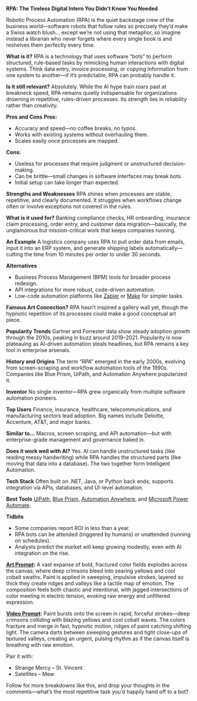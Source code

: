 **RPA: The Tireless Digital Intern You Didn’t Know You Needed**

Robotic Process Automation (RPA) is the quiet backstage crew of the business world—software robots that follow rules so precisely they’d make a Swiss watch blush… except we’re not using that metaphor, so imagine instead a librarian who never forgets where every single book is and reshelves them perfectly every time.

**What is it?**
RPA is a technology that uses software “bots” to perform structured, rule-based tasks by mimicking human interactions with digital systems. Think data entry, invoice processing, or copying information from one system to another—if it’s predictable, RPA can probably handle it.

**Is it still relevant?**
Absolutely. While the AI hype train roars past at breakneck speed, RPA remains quietly indispensable for organizations drowning in repetitive, rules-driven processes. Its strength lies in reliability rather than creativity.

**Pros and Cons**
**Pros:**

* Accuracy and speed—no coffee breaks, no typos.
* Works with existing systems without overhauling them.
* Scales easily once processes are mapped.

**Cons:**

* Useless for processes that require judgment or unstructured decision-making.
* Can be brittle—small changes in software interfaces may break bots.
* Initial setup can take longer than expected.

**Strengths and Weaknesses**
RPA shines when processes are stable, repetitive, and clearly documented. It struggles when workflows change often or involve exceptions not covered in the rules.

**What is it used for?**
Banking compliance checks, HR onboarding, insurance claim processing, order entry, and customer data migration—basically, the unglamorous but mission-critical work that keeps companies running.

**An Example**
A logistics company uses RPA to pull order data from emails, input it into an ERP system, and generate shipping labels automatically—cutting the time from 10 minutes per order to under 30 seconds.

**Alternatives**

* Business Process Management (BPM) tools for broader process redesign.
* API integrations for more robust, code-driven automation.
* Low-code automation platforms like [Zapier](https://zapier.com) or [Make](https://www.make.com) for simpler tasks.

**Famous Art Connection?**
RPA hasn’t inspired a gallery wall yet, though the hypnotic repetition of its processes could make a good conceptual art piece.

**Popularity Trends**
Gartner and Forrester data show steady adoption growth through the 2010s, peaking in buzz around 2019–2021. Popularity is now plateauing as AI-driven automation steals headlines, but RPA remains a key tool in enterprise arsenals.

**History and Origins**
The term “RPA” emerged in the early 2000s, evolving from screen-scraping and workflow automation tools of the 1990s. Companies like Blue Prism, UiPath, and Automation Anywhere popularized it.

**Inventor**
No single inventor—RPA grew organically from multiple software automation pioneers.

**Top Users**
Finance, insurance, healthcare, telecommunications, and manufacturing sectors lead adoption. Big names include Deloitte, Accenture, AT\&T, and major banks.

**Similar to…**
Macros, screen scraping, and API automation—but with enterprise-grade management and governance baked in.

**Does it work well with AI?**
Yes. AI can handle unstructured tasks (like reading messy handwriting) while RPA handles the structured parts (like moving that data into a database). The two together form Intelligent Automation.

**Tech Stack**
Often built on .NET, Java, or Python back ends; supports integration via APIs, databases, and UI-level automation.

**Best Tools**
[UiPath](https://www.uipath.com), [Blue Prism](https://www.blueprism.com), [Automation Anywhere](https://www.automationanywhere.com), and [Microsoft Power Automate](https://powerautomate.microsoft.com).

**Tidbits**

* Some companies report ROI in less than a year.
* RPA bots can be attended (triggered by humans) or unattended (running on schedules).
* Analysts predict the market will keep growing modestly, even with AI integration on the rise.

**[Art Prompt](https://lumaiere.com/?gallery=abstract-expressionism):**
A vast expanse of bold, fractured color fields explodes across the canvas, where deep crimsons bleed into searing yellows and cool cobalt swaths. Paint is applied in sweeping, impulsive strokes, layered so thick they create ridges and valleys like a tactile map of emotion. The composition feels both chaotic and intentional, with jagged intersections of color meeting in electric tension, evoking raw energy and unfiltered expression.

**[Video Prompt](https://www.tiktok.com/@davelumai/video/7537865422498958622):**
Paint bursts onto the screen in rapid, forceful strokes—deep crimsons colliding with blazing yellows and cool cobalt waves. The colors fracture and merge in fast, hypnotic motion, ridges of paint catching shifting light. The camera darts between sweeping gestures and tight close-ups of textured valleys, creating an urgent, pulsing rhythm as if the canvas itself is breathing with raw emotion.

Pair it with:

* Strange Mercy – St. Vincent
* Satellites – Mew

Follow for more breakdowns like this, and drop your thoughts in the comments—what’s the most repetitive task you’d happily hand off to a bot?
